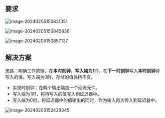 ## 要求

![image-20240205150831351](C:\Users\Lenovo\AppData\Roaming\Typora\typora-user-images\image-20240205150831351.png)

![image-20240205150845836](C:\Users\Lenovo\AppData\Roaming\Typora\typora-user-images\image-20240205150845836.png)

![image-20240205150857137](C:\Users\Lenovo\AppData\Roaming\Typora\typora-user-images\image-20240205150857137.png)

## 解决方案

思路：明确工作原理，在**本时刻钟**，**写入端为1**时，在**下一时刻钟**写入**本时刻钟**待写入的值。写入端为0时，存储的值保持不变。

* 实现时刻钟：在两个输出端加一个延迟元件。
* 写入端为1时，将待写入的值写入到延迟器中。
* 写入端为0时，将延迟器中的值输出的同时，作为输入再次传入到延迟器中。

![image-20240205152429345](C:\Users\Lenovo\AppData\Roaming\Typora\typora-user-images\image-20240205152429345.png)